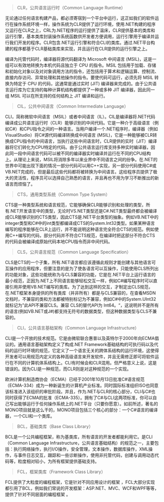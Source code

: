 > CLR，公共语言运行时（Common Language Runtime）

无论通过任何语言构建产品，都必须寄宿到一个平台中运行，这正如我们的软件运行在操作系统环境一样，操作系统为CLR提供了运行环境，使用.NET构建的程序又运行在CLR之上，CRL为.NET程序的运行提供了温床，CLR提供基本的类库和运行引擎，基本类库封装操作系统函数供开发者方便调用，运行引擎用于编译并运行我们开发的程序。CLR包含.NET运行引擎和符合CLI的类库。通过.NET平台构建的程序都基于CLR基础类库来实现，并且运行在CLR提供的运行引擎之上。

编译为托管代码时，编译器将源代码翻译为 Microsoft 中间语言 (MSIL)，这是一组可以有效地转换为本机代码且独立于 CPU 的指令。MSIL 包括用于加载、存储和初始化对象以及对对象调用方法的指令，还包括用于算术和逻辑运算、控制流、直接内存访问、异常处理和其他操作的指令。要使代码可运行，必须先将 MSIL 转换为特定于 CPU 的代码，这通常是通过实时 (JIT) 编译器来完成的。由于公共语言运行库为它支持的每种计算机结构都提供了一种或多种 JIT 编译器，因此同一组 MSIL 可以在所支持的任何结构上 JIT 编译和运行。

> CIL，公共中间语言（Common Intermediate Language）

CLI，简称微软中间语言（MSIL）或者中间语言（IL）。CIL是编译器将.NET代码编译成公共语言运行时（CLR）能够识别的中间代码。它是一种介于高级语言（例如C#）和CPU指令之间的一种语言。当用户编译一个.NET程序时，编译器（例如VisualStudio）将C#源代码编译转换成中间语言 (MSIL)，它是一种能够被CLR转换成CPU指令的中间语言，当执行这些中间语言时，CLR提供的实时（JIT）编译器将它们转化为CPU特定的代码。由于公共语言运行库支持多种实时编译器，因此同一段中间语言代码可以被不同的编译器实时编译并运行在不同的CPU结构上。从理论上来说，MSIL将消除多年以来业界中不同语言之间的纷争。在.NET的世界中可能出现下面的情况一部分代码可以用C++实现，另一部分代码使用C#或VB.NET完成的，但是最后这些代码都将被转换为中间语言。这给程序员提供了极大的灵活性，程序员可以选择自己熟悉的语言，并且再也不用为学习不断推出的新语言而烦恼了。

> CTS，通用类型系统（Common Type System）

CTS是一种类型系统和语言规范，它能够确保CLR能够识别和处理的类型，所有.NET开发语言中的类型，无论时VS.NET类型还是C#.NET类型最终都会被编译成CLR能够识别的CTS类型，因此CTS是.NET平台类型的抽象。例如VB.NET中的integer类型和C#中的int类型都编译成CTS的System.Int32类型。如果某种语言编写的程序能够在CLR上运行，并不能说明这种语言完全符合CTS的规范。例如使用C++编写的代码，部分代码并不符合CTS规范，在编译时把这部分不符合CTS的代码会被编译成原始代码本地CPU指令而非中间代码。

> CLS，公共语言规范（Common Language Specification）

CLS是CTS的一个子集，所有.NET语言都应该遵循此规则才能创建与其他语言可互操作的应用程序，但要注意的是为了使各语言可以互操作，只能使用CLS所列出的功能对象，这些功能统称为与CLS兼容的功能，它是在.NET平台上运行语言的最小规范，正因为.NET上不同语言能够轻松交互一样，例如C#编写程序时可以直接引用并使用VB.NET编写的类库。为了达到这样的交互，才制定出CLS规范，在.NET框架本身提供的所有类库（并非所有）都是与CLS兼容的，在查看MSDN文档时，不兼容的类和方法都被特别标记为不兼容，例如C#中的System.UInt32就标记为”此API不兼容CLS。兼容 CLS的替代API为 Int64。“，这说明并不是所有的语言(例如VB.NET或J#)都支持无符号的数据类型，但这种数据类型与CLS不兼容的。

> CLI，公共语言基础架构（Common Language Infrastructure）

CLI是一个开放的技术规范。它是由微软联合惠普以及英特尔于2000年向ECMA倡议的。通用语言基础架构定义了构成.NET Framework基础结构的可执行码以及代码的运行时环境的规范，它定义了一个语言无关的跨体系结构的运行环境，这使得开发者可以用规范内定义的各种高级语言来开发软件，并且无需修正即可将软件运行在不同的计算机体系结构上。CLI有时候会和CLR混用。但严格意义上说，这是错误的。因为CLI是一种规范，而CLR则是对这种规范的一个实现。

欧洲计算机制造商协会（ECMA）已经于2001年10月13日批准C#语言规范（ECMA-334）成为一种新诞生的计算机产业标准。同时国际标准组织ISO也同意该标准进入该组织的审批阶段。并且，作为.NET与CLR的核心部分，CLI与C#也同时获得了ECMA的批准（ECMA-335）。拥有了C#与CLI这两项标准，你可以自己写出能够运行于任何操作系统上的.NET平台（只要你愿意）。如前所述，著名的MONO项目就是这么干的，MONO项目包括三个核心的部分：一个C#语言的编译器，一个CLI和一个类库。

> BCL，基础类库（Base Class Library）

BCL是一个公共编程框架，称为基类库，所有语言的开发者都能利用它。是CLI（Common Language Infrastructure，公共语言基础结构）的规范之一，主要包括：执行网络操作，执行I/O操作，安全管理，文本操作，数据库操作，XML操作，与事件日志交互，跟踪和一些诊断操作，使用非托管代码，创建与调用动态代码等，粒度相对较小，为所有框架提供基础支持。

> FCL，框架类库（Framework Class Library）

FCL提供了大粒度的编程框架，它是针对不同应用设计的框架 ，FCL大部分实现都引用了BCL，例如我们常说的开发框架：ASP.NET、MVC、WCF和WPF等等，提供了针对不同层面的编程框架 。